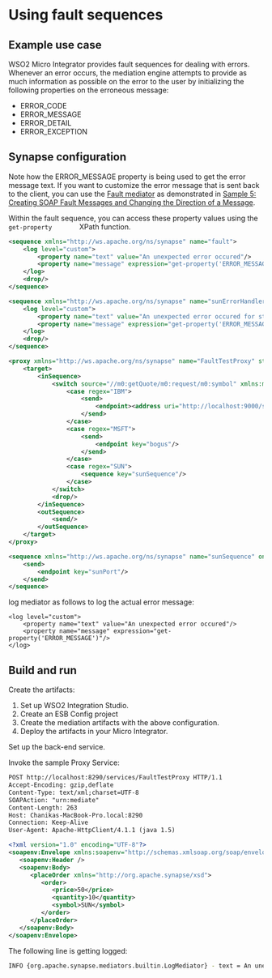 # Using fault sequences 
## Example use case

WSO2 Micro Integrator provides fault sequences for dealing with errors. Whenever an error occurs, the mediation engine attempts to provide as much information as possible on the error to the user by initializing the following properties on the erroneous message:

-	ERROR_CODE
-   ERROR_MESSAGE
-   ERROR_DETAIL
-   ERROR_EXCEPTION

## Synapse configuration

Note how the ERROR_MESSAGE property is being used to get the error message text. If you want to customize the error message that is sent back to the client, you can use the [Fault mediator](https://docs.wso2.com/display/EI650/Fault+Mediator) as demonstrated in [Sample 5: Creating SOAP Fault Messages and Changing the Direction of a Message](https://docs.wso2.com/display/ESB500/Sample+5%3A+Creating+SOAP+Fault+Messages+and+Changing+the+Direction+of+a+Message). 

Within the fault sequence, you can access these property values using
the `         get-property        ` XPath function. 

```xml tab='Fault Sequence'
<sequence xmlns="http://ws.apache.org/ns/synapse" name="fault">
    <log level="custom">
        <property name="text" value="An unexpected error occured"/>
        <property name="message" expression="get-property('ERROR_MESSAGE')"/>
    </log>
    <drop/>
</sequence>
```

```xml tab='Error Handling Sequence with Logs'
<sequence xmlns="http://ws.apache.org/ns/synapse" name="sunErrorHandler">
    <log level="custom">
        <property name="text" value="An unexpected error occured for stock SUN"/>
        <property name="message" expression="get-property('ERROR_MESSAGE')"/>
    </log>
    <drop/>
</sequence>
```

```xml tab='Proxy Service'
<proxy xmlns="http://ws.apache.org/ns/synapse" name="FaultTestProxy" startOnLoad="true" transports="http https">
    <target>
        <inSequence>
            <switch source="//m0:getQuote/m0:request/m0:symbol" xmlns:m0="http://services.samples">
                <case regex="IBM">
                    <send>
                        <endpoint><address uri="http://localhost:9000/services/SimpleStockQuoteService"/></endpoint>
                    </send>
                </case>
                <case regex="MSFT">
                    <send>
                        <endpoint key="bogus"/>
                    </send>
                </case>
                <case regex="SUN">
                    <sequence key="sunSequence"/>
                </case>
            </switch>
            <drop/>
        </inSequence>
        <outSequence>
            <send/>
        </outSequence>
    </target>
</proxy>
```

```xml tab='Error Handling Sequence'
<sequence xmlns="http://ws.apache.org/ns/synapse" name="sunSequence" onError="sunErrorHandler">
    <send>
        <endpoint key="sunPort"/>
    </send>
</sequence>
```

log mediator as follows to log the actual error message:

```
<log level="custom">  
    <property name="text" value="An unexpected error occured"/>
    <property name="message" expression="get-property('ERROR_MESSAGE')"/>
</log>
``` 

## Build and run

Create the artifacts:

1. Set up WSO2 Integration Studio.
2. Create an ESB Config project
3. Create the mediation artifacts with the above configuration.
4. Deploy the artifacts in your Micro Integrator.

Set up the back-end service.

Invoke the sample Proxy Service:
```xml
POST http://localhost:8290/services/FaultTestProxy HTTP/1.1
Accept-Encoding: gzip,deflate
Content-Type: text/xml;charset=UTF-8
SOAPAction: "urn:mediate"
Content-Length: 263
Host: Chanikas-MacBook-Pro.local:8290
Connection: Keep-Alive
User-Agent: Apache-HttpClient/4.1.1 (java 1.5)

<?xml version="1.0" encoding="UTF-8"?>
<soapenv:Envelope xmlns:soapenv="http://schemas.xmlsoap.org/soap/envelope/">
   <soapenv:Header />
   <soapenv:Body>
      <placeOrder xmlns="http://org.apache.synapse/xsd">
         <order>
            <price>50</price>
            <quantity>10</quantity>
            <symbol>SUN</symbol>
         </order>
      </placeOrder>
   </soapenv:Body>
</soapenv:Envelope>
```

The following line is getting logged:
```bash
INFO {org.apache.synapse.mediators.builtin.LogMediator} - text = An unexpected error occured for stock SUN, message = Couldn't find the endpoint with the key : sunPort
```